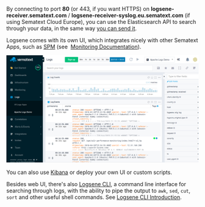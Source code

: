 By connecting to port **80** (or 443, if you want HTTPS)
on **logsene-receiver.sematext.com** / **logsene-receiver-syslog.eu.sematext.com** (if using Sematext Cloud Europe), you can use the Elasticsearch API to search
through your data, in the same way [you can send it](sending-log-events).

Logsene comes with its own UI, which integrates nicely with other Sematext Apps, such as [SPM](http://sematext.com/spm/) (see  [Monitoring Documentation](../monitoring/coda-hale-metrics-reporter)). 

<img alt="Sematext Monitoring UI screen" src="/docs/images/logs/logsene-ui.png" title="Sematext Logging UI screen">

You can also use [Kibana](kibana)  or deploy your own UI or custom scripts.

Besides web UI, there's also [Logsene CLI](https://www.npmjs.com/package/logsene-cli), a command line interface for searching through logs, with the ability to pipe the output to `awk`, `sed`, `cut`, `sort` and other useful shell commands.
See [Logsene CLI Introduction](http://blog.sematext.com/2015/07/07/logsene-cli/).
